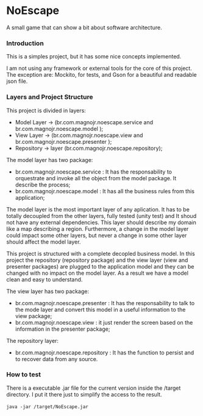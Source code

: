 # NoEscape
A small game that can show a bit about software architecture.

### Introduction

This is a simples project, but it has some nice concepts implemented. 

I am not using any framework or external tools for the core of this project. The exception are: Mockito, for tests, and Gson for a beautiful and readable json file.

### Layers and Project Structure

This project is divided in layers:
 * Model Layer -> (br.com.magnojr.noescape.service and br.com.magnojr.noescape.model );
 * View Layer -> (br.com.magnojr.noescape.view and br.com.magnojr.noescape.presenter );
 * Repository -> layer (br.com.magnojr.noescape.repository);

The model layer has two package:
 * br.com.magnojr.noescape.service : It has the responsability to orquestrate and invoke all the object from the model package. It describe the process;
 * br.com.magnojr.noescape.model : It has all the business rules from this application;

The model layer is the most important layer of any aplication. It has to be totally decoupled from the other layers, fully tested (unity test) and It shoud not have any external dependencies. This layer should describe my domain like a map describing a region. Furthermore,  a change in the model layer could impact some other layers, but never a change in some other layer should affect the model layer.

This project is structured with a complete decopled business model. 
In this project the repository (repository package) and the view layer (view and presenter packages) are plugged to the application model and they can be changed with no impact on the model layer. As a result we have a model clean and easy to understand.

The view layer has two package: 
  * br.com.magnojr.noescape.presenter : It has the responsability to talk to the mode layer and convert this model in a useful information to the view package;
  * br.com.magnojr.noescape.view : it just render the screen based on the information in the presenter package;

The repository layer:
  * br.com.magnojr.noescape.repository : It has the function to persist and to recover data from any source.
  
### How to test

There is a executable .jar file for the current version inside the /target directory. 
I put it there just to simplify the access to the result.

``` java -jar /target/NoEscape.jar ```
  
  
  
